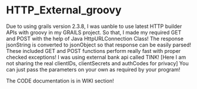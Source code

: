 # HTTP_External_groovy
Due to using grails version 2.3.8, I was uanble to use latest HTTP builder APIs with groovy in my GRAILS project.
So that, I made my required GET and POST with the help of Java HttpURLConnection Class! 
The response jsonString is converted to jsonObject so that response can be easily parsed!
These included GET and POST functions perform really fast with proper checked exceptions! 
I was using external bank api called TINK! [Here I am not sharing the real clientIDs, clientSecrets and authCodes for privacy]
You can just pass the parameters on your own as required by your program!

The CODE documentation is in WIKI section!

  
